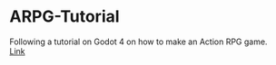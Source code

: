 # ARPG-Tutorial

Following a tutorial on Godot 4 on how to make an Action RPG game. <br />
[Link](https://www.youtube.com/watch?v=0mUoRdYe0s4&list=PLMQtM2GgbPEVuTgD4Ln17ombTg6EahSLr&ab_channel=MakerTech)
